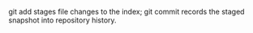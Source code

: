 git add stages file changes to the index; git commit records the staged snapshot into repository history.
